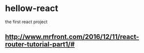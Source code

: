 # hellow-react
the first react project
## http://www.mrfront.com/2016/12/11/react-router-tutorial-part1/#